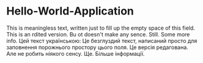 # Hello-World-Application
This is meaningless text, written just to fill up the empty space of this field. This is an rdited version. Bu ot doesn't make any sence. Still. Some more info.
Цей текст українською:
Це безглуздий текст, написаний просто для заповнення порожнього простору цього поля. Це версія редагована. Але не робить ніякого сенсу. Ще. Більше інформації.
